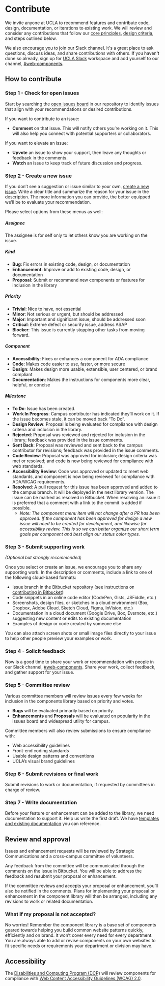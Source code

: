 # Contribute

We invite anyone at UCLA to recommend features and contribute code, design, documentation, or iterations to existing work. We will review and consider any contributions that follow our [core principles](/build/%!CurrentVersion%!/docs/index.html), [design criteria](/build/%!CurrentVersion%!/docs/contribute/design-criteria.html), and steps outlined below.

We also encourage you to join our Slack channel. It's a great place to ask questions, discuss ideas, and share contributions with others. If you haven't done so already, sign up for [UCLA Slack](http://ucla.slack.com) workspace and add yourself to our channel, [#web-components](https://ucla.slack.com/archives/G01KJ3GJKHS).

## How to contribute

### Step 1 - Check for open issues

Start by searching the [open issues board](https://bitbucket.org/uclaucomm/ucla-bruin-components/issues?status=new&status=open) in our repository to identify issues that align with your recommendations or desired contributions.

If you want to contribute to an issue:

- **Comment** on that issue. This will notify others you’re working on it. This will also help you connect with potential supporters or collaborators.

If you want to elevate an issue:

- **Upvote** an issue to show your support, then leave any thoughts or feedback in the comments.
- **Watch** an issue to keep track of future discussion and progress.

### Step 2 - Create a new issue

If you don’t see a suggestion or issue similar to your own, [create a new issue](https://bitbucket.org/uclaucomm/ucla-bruin-components/issues/new). Write a clear title and summarize the reason for your issue in the description. The more information you can provide, the better equipped we’ll be to evaluate your recommendation.

Please select options from these menus as well:

##### Assignee
The assignee is for self only to let others know you are working on the issue.

##### Kind
- **Bug**: Fix errors in existing code, design, or documentation
- **Enhancement**: Improve or add to existing code, design, or documentation
- **Proposal**: Submit or recommend new components or features for inclusion in the library

##### Priority
- **Trivial**: Nice to have, not essential
- **Minor**: Not serious or urgent, but should be addressed
- **Major**: Important and significant issue, should be addressed soon
- **Critical**: Extreme defect or security issue, address ASAP
- **Blocker**: This issue is currently stopping other tasks from moving forward.

##### Component
- **Accessibility**: Fixes or enhances a component for ADA compliance
- **Code**: Makes code easier to use, faster, or more secure
- **Design**: Makes design more usable, extensible, user centered, or brand compliant
- **Documentation**: Makes the instructions for components more clear, helpful, or concise

##### Milestone 
- **To Do**: Issue has been created.
- **Work In Progress**: Campus contributor has indicated they’ll work on it. If the issue becomes stale, it can be moved back “To Do”.
- **Design Review**: Proposal is being evaluated for compliance with design criteria and inclusion in the library.
- **Rejected**: Proposal was reviewed and rejected for inclusion in the library; feedback was provided in the issue comments.
- **Sent Back**: Proposal was reviewed and sent back to the campus contributor for revisions; feedback was provided in the issue comments.
- **Code Review**: Proposal was approved for inclusion; design criteria was met or resolved; and code is now being reviewed for compliance with web standards.
- **Accessibility Review**: Code was approved or updated to meet web standards, and component is now being reviewed for compliance with ADA/WCAG requirements.
- **Resolved**: A pull request for this issue has been approved and added to the campus branch. It will be deployed in the next library version. The issue can be marked as resolved in Bitbucket. When resolving an issue it is preferred that a comment with a link to the commit is added if possible.
    - *Note: The component menu item will not change after a PR has been approved. If the component has been approved for design a new issue will need to be created for development, and likewise for accessibility review. This is so we can better organize our short term goals per component and best align our status color types.*

### Step 3 - Submit supporting work
*(Optional but strongly recommended)*

Once you select or create an issue, we encourage you to share any supporting work. In the description or comments, include a link to one of the following cloud-based formats:

- Issue branch in the Bitbucket repository (see instructions on [contributing in Bitbucket](https://bitbucket.org/uclaucomm/ucla-bruin-components/src/ee9b8157ffb1f6ab84a72864f1a294d5b241f7a9/docs/contributors/howToContribute.md))
- Code snippets in an online code editor (CodePen, Gists, JSFiddle, etc.)
- Screenshots, design files, or sketches in a cloud environment (Box, Dropbox, Adobe Cloud, Sketch Cloud, Figma, InVision, etc.)
- Documentation in a cloud document (Google Drive, Box, Evernote, etc.) suggesting new content or edits to existing documentation
- Examples of design or code created by someone else

You can also attach screen shots or small image files directly to your issue to help other people preview your examples or work.

### Step 4 - Solicit feedback

Now is a good time to share your work or recommendation with people in our Slack channel, [#web-components](https://ucla.slack.com/archives/G01KJ3GJKHS). Share your work, collect feedback, and gather support for your issue.


### Step 5 - Committee review

Various committee members will review issues every few weeks for inclusion in the components library based on priority and votes.

- **Bugs** will be evaluated primarily based on priority.
- **Enhancements** and **Proposals** will be evaluated on popularity in the issues board and widespread utility for campus.

Committee members will also review submissions to ensure compliance with:

- Web accessibility guidelines
- Front-end coding standards
- Usable design patterns and conventions
- UCLA’s visual brand guidelines


### Step 6 - Submit revisions or final work

Submit revisions to work or documentation, if requested by committees in charge of review.


### Step 7 - Write documentation

Before your feature or enhancement can be added to the library, we need documentation to support it. Help us write the first draft. We have [templates and existing documentation](/build/%!CurrentVersion%!/docs/component-guidelines/documentation-templates/component-documentation-template-1.html) you can reference.

## Review and approval

Issues and enhancement requests will be reviewed by Strategic Communications and a cross-campus committee of volunteers.

Any feedback from the committee will be communicated through the comments on the issue in Bitbucket. You will be able to address the feedback and resubmit your proposal or enhancement.

If the committee reviews and accepts your proposal or enhancement, you’ll also be notified in the comments. Plans for implementing your proposal or enhancement in the component library will then be arranged, including any revisions to work or related documentation.

### What if my proposal is not accepted?

No worries! Remember the component library is a base set of components geared towards helping you build common website patterns quickly, efficiently and on brand. It won’t cover every need for every department. You are always able to add or revise components on your own websites to fit specific needs or requirements your department or division may have.

## Accessibility

The [Disabilities and Computing Program (DCP)](https://dcp.ucla.edu/) will review components for compliance with [Web Content Accessibility Guidelines (WCAG) 2.0](https://www.w3.org/WAI/standards-guidelines/wcag/).
